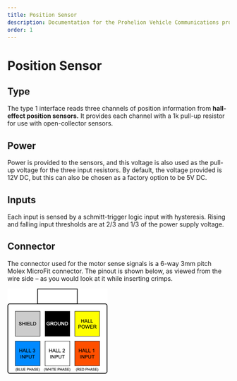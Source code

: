 ```yaml
---
title: Position Sensor
description: Documentation for the Prohelion Vehicle Communications protocol
order: 1
---
```


# Position Sensor

## Type

The type 1 interface reads three channels of position information from __hall-effect position sensors.__ It provides each channel with a 1k pull-up resistor for use with open-collector sensors.

## Power

Power is provided to the sensors, and this voltage is also used as the pull-up voltage for the three input resistors.  By default, the voltage provided is 12V DC, but this can also be chosen as a factory option to be 5V DC.  

## Inputs

Each input is sensed by a schmitt-trigger logic input with hysteresis.  Rising and falling input thresholds are at 2/3 and 1/3 of the power supply voltage.

## Connector

The connector used for the motor sense signals is a 6-way 3mm pitch Molex MicroFit connector.  The pinout is shown below, as viewed from the wire side – as you would look at it while inserting crimps.  

![Connector Diagram](images/connector1.png)

